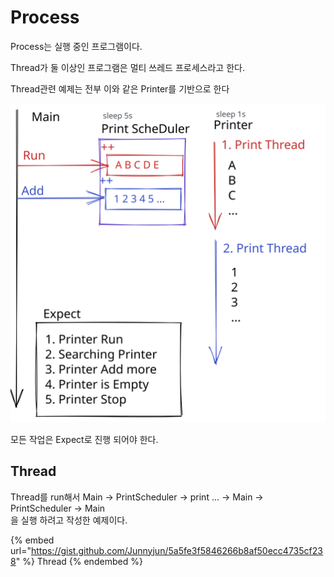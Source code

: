 # Process

Process는 실행 중인 프로그램이다.

Thread가 둘 이상인 프로그램은 멀티 쓰레드 프로세스라고 한다.



Thread관련 예제는 전부 이와 같은 Printer를 기반으로 한다

<img src="../../../.gitbook/assets/file.drawing.svg" alt="" class="gitbook-drawing">

모든 작업은 Expect로 진행 되어야 한다.



## Thread

Thread를 run해서 Main -> PrintScheduler -> print ... -> Main -> PrintScheduler -> Main\
을 실행 하려고 작성한 예제이다.

{% embed url="https://gist.github.com/Junnyjun/5a5fe3f5846266b8af50ecc4735cf238" %}
Thread
{% endembed %}

